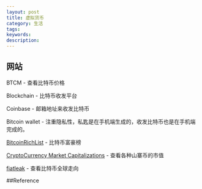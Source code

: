 ```yaml
---
layout: post
title: 虚拟货币
category: 生活
tags: 
keywords: 
description: 
---
```



## 网站

BTCM - 查看比特币价格

Blockchain - 比特币收发平台

Coinbase - 邮箱地址来收发比特币

Bitcoin wallet - 注重隐私性，私匙是在手机端生成的，收发比特币也是在手机端完成的。

[BitcoinRichList](http://bitcoinrichlist.com/top100) - 比特币富豪榜

[CryptoCurrency Market Capitalizations](http://coinmarketcap.com/) - 查看各种山寨币的市值

[fiatleak](http://fiatleak.com/) - 查看比特币全球走向

##Reference